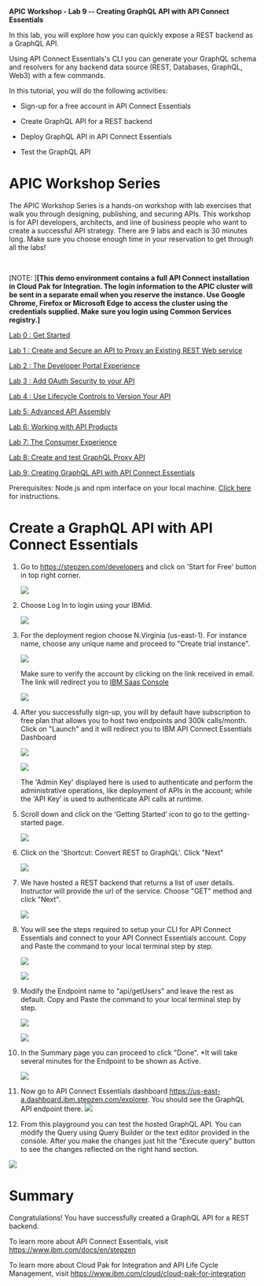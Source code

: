**APIC Workshop - Lab 9 -- Creating GraphQL API with API Connect Essentials**

In this lab, you will explore how you can quickly expose a REST backend as a GraphQL API. 

Using API Connect Essentials's CLI you can generate your GraphQL schema and resolvers for any backend data source (REST, Databases, GraphQL, Web3) with a few commands.

In this tutorial, you will do the following activities:

-   Sign-up for a free account in API Connect Essentials

-   Create GraphQL API for a REST backend

-   Deploy GraphQL API in API Connect Essentials

-   Test the GraphQL API

APIC Workshop Series
=======================================================================================================================================================================================================================================================================================================

The APIC Workshop Series is a hands-on workshop with lab exercises that
walk you through designing, publishing, and securing APIs. This workshop
is for API developers, architects, and line of business people who want
to create a successful API strategy. There are 9 labs and each is 30
minutes long. Make sure you choose enough time in your reservation to
get through all the labs! 

 

[NOTE: ]**[This demo environment contains a
full API Connect installation in Cloud Pak for Integration. The login
information to the APIC cluster will be sent in a separate email when
you reserve the instance. Use Google Chrome, Firefox or Microsoft Edge
to access the cluster using the credentials supplied. Make sure you
login using Common Services registry.]**

[Lab 0 : Get Started](https://github.com/ibm-ecosystem-lab/APICv10/tree/main/instructions/Lab0)

[Lab 1 : Create and Secure an API to Proxy an Existing REST Web
service](https://github.com/ibm-ecosystem-lab/APICv10/tree/main/instructions/Lab1)

[Lab 2 : The Developer Portal
Experience](https://github.com/ibm-ecosystem-lab/APICv10/tree/main/instructions/Lab2)

[Lab 3 : Add OAuth Security to your
API](https://github.com/ibm-ecosystem-lab/APICv10/tree/main/instructions/Lab3)

[Lab 4 : Use Lifecycle Controls to Version Your
API](https://github.com/ibm-ecosystem-lab/APICv10/tree/main/instructions/Lab4)

[Lab 5: Advanced API
Assembly](https://github.com/ibm-ecosystem-lab/APICv10/tree/main/instructions/Lab5)

[Lab 6: Working with API
Products](https://github.com/ibm-ecosystem-lab/APICv10/tree/main/instructions/Lab6)

[Lab 7: The Consumer
Experience](https://github.com/ibm-ecosystem-lab/APICv10/tree/main/instructions/Lab7)

[Lab 8: Create and test GraphQL Proxy
API](https://github.com/ibm-ecosystem-lab/APICv10/tree/main/instructions/Lab8)

[Lab 9: Creating GraphQL API with API Connect Essentials](https://github.com/ibm-ecosystem-lab/APICv10/tree/main/instructions/Lab9)

Prerequisites: Node.js and npm interface on your local machine. [Click here](https://docs.npmjs.com/downloading-and-installing-node-js-and-npm) for instructions.

 Create a GraphQL API with API Connect Essentials
=================================================================================

1.  Go to https://stepzen.com/developers and click on 'Start for Free' button in top right corner.

    ![](images/lab9-pic1.png)

2.  Choose Log In to login using your IBMid. 

    ![](images/lab9-pic82.png)

3.  For the deployment region choose N.Virginia (us-east-1). For instance name, choose any unique name and proceed to "Create trial instance".

    ![](images/lab9-pic83.png)

    Make sure to verify the account by clicking on the link received in email. The link will redirect you to [IBM Saas Console](https://console.saas.ibm.com/dashboard/subscriptions)

    ![](images/lab9-pic90.png)

4.  After you successfully sign-up, you will by default have subscription to free plan that allows you to host two endpoints and 300k calls/month. Click on "Launch" and it will redirect you to IBM API Connect Essentials Dashboard

    ![](images/lab9-pic85.png)

    ![](images/lab9-pic84.png)
    
    The 'Admin Key' displayed here is used to authenticate and perform the administrative operations, like deployment of APIs in the account; while the 'API Key' is used to authenticate API calls at runtime.

5.  Scroll down and click on the 'Getting Started' icon to go to the getting-started page.

    ![](images/lab9-pic86.png)

6.  Click on the 'Shortcut: Convert REST to GraphQL'. Click "Next"

    ![](images/lab9-pic87.png)

7.  We have hosted a REST backend that returns a list of user details. Instructor will provide the url of the service. Choose "GET" method and click "Next".

    ![](images/lab9-pic88.png)

8.  You will see the steps required to setup your CLI for API Connect Essentials and connect to your API Connect Essentials account. Copy and Paste the command to your local terminal step by step.

    ![](images/lab9-pic52.png)

    ![](images/lab9-pic91.png)

9. Modify the Endpoint name to "api/getUsers" and leave the rest as default. Copy and Paste the command to your local terminal step by step.

     ![](images/lab9-pic89.png)

     ![](images/lab9-pic92.png)

10. In the Summary page you can proceed to click "Done". *It will take several minutes for the Endpoint to be shown as Active.

    ![](images/lab9-pic93.png)

11.  Now go to API Connect Essentials dashboard <https://us-east-a.dashboard.ibm.stepzen.com/explorer>. You should see the GraphQL API endpoint there.
    ![](images/lab9-pic95.png)
    
12.  From this playground you can test the hosted GraphQL API. You can modify the Query using Query Builder or the text editor provided in the console. After you make the changes just hit the "Execute query" button to see the changes reflected on the right hand section.

   ![](images/lab9-pic12.png)


Summary
=================================================================================================================

Congratulations! You have successfully created a GraphQL API for a REST backend.

To learn more about API Connect Essentials, visit <https://www.ibm.com/docs/en/stepzen>

To learn more about Cloud Pak for Integration and API Life Cycle
Management, visit <https://www.ibm.com/cloud/cloud-pak-for-integration>


